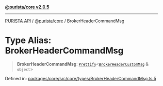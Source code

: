 [**@purista/core v2.0.5**](../README.md)

***

[PURISTA API](../../../packages.md) / [@purista/core](../README.md) / BrokerHeaderCommandMsg

# Type Alias: BrokerHeaderCommandMsg

> **BrokerHeaderCommandMsg**: [`Prettify`](Prettify.md)\<[`BrokerHeaderCustomMsg`](BrokerHeaderCustomMsg.md) & `object`\>

Defined in: [packages/core/src/core/types/BrokerHeaderCommandMsg.ts:5](https://github.com/puristajs/purista/blob/master/packages/core/src/core/types/BrokerHeaderCommandMsg.ts#L5)
